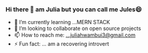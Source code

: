 ### Hi there 👋 am Julia but you can call me Jules😄




- 🌱 I’m currently learning ...MERN STACK
- 👯 I’m looking to collaborate on open source projects
- 📫 How to reach me: ...juliahwambui3@gmail.com
- ⚡ Fun fact: ... am a recovering introvert




<div style ="display:flex">

  
<!--   ![Anurag's GitHub stats](https://github-readme-stats.vercel.app/api?username=juliamwangi123&show_icons=true&theme=radical) -->

</div>
  
  



